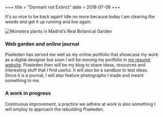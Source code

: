 +++
title = "Dormant not Extinct"
date = 2018-07-08
+++

It's so nice to be back again! Idle no more because today I am clearing the weeds and get it up running and live again.

<img class="xwide" src="images/madrid-real-botanical-garden-monstera.jpg" alt="Monstera plants in Madrid's Real Botanical Garden" >

### Web garden and online journal
Pixeleden has served me well as my online portfolio that showcase my work as a digital designer but soon I will be moving my portfolio in [my resumé website](https://allanrey.es). Pixeleden then will be my blog to share ideas, resources and interesting stuff that I find useful. It will also be a sandbox to test ideas. Since it is a journal, I will also feature photographs I made and meant something to me.

### A work in progress
Continuous improvement, a practice we adhere at work is also something I will employ to approach the rebuilding Pixeleden.